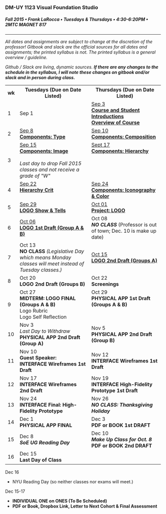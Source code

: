 ### DM-UY 1123 Visual Foundation Studio
##### Fall 2015 • Frank LaRocca • Tuesdays & Thursdays • 4:30-6:20PM • 2MTC MAGNET 817 

---

*All dates and assignments are subject to change at the discretion of the professor! Gitbook and slack are the official sources for all dates and assignments; the printed syllabus is not. The printed syllabus is a general overview / guideline.* 

*Github / Slack are living, dynamic sources. **If there are any changes to the schedule in the syllabus, I will note these changes on gitbook and/or slack and in person during class.***
<table>
    <tr>
        <th width="4%">wk</th>
        <th width="48%">Tuesdays (Due on Date Listed)</th>
        <th width="48%">Thursdays (Due on Date Listed)</th>
    </tr>
    <tr>
        <td>1</td>
        <td>Sep 1<br></td>
        <td><a href="weekly_detail/dm1123_weekly_detail_wk1_sep3.md">Sep 3<br><strong>Course and Student Introductions<br>Overview of Course</strong></a></td>
    </tr>
    <tr>
        <td>2</td>
        <td><a href="weekly_detail/dm1123_weekly_detail_wk2_sep8.md">Sep 8<br><strong>Components: Type</strong></a></td>
        <td><a href="weekly_detail/dm1123_weekly_detail_wk2_sep8.md">Sep 10<br><strong>Components: Composition</strong></a></td>
    </tr>
    <tr>
        <td>3</td>
        <td valign="top"><a href="weekly_detail/wk3_detail.md">Sep 15<br><strong>Components: Image</strong></a><br><br><i>Last day to drop Fall 2015 classes and not receive a grade of "W"</i></td>
        <td valign="top"><a href="weekly_detail/wk3_detail.md">Sept 17<br><strong>Components: Hierarchy</strong></a></td>
    </tr>
    <tr>
        <td>4</td>
        <td valign="top"><a href="weekly_detail/wk4_detail.md">Sep 22<br><strong>Hierarchy Crit</strong></a></td>
        <td valign="top"><a href="weekly_detail/wk4_detail.md">Sep 24<br><strong>Components: Iconography & Color</strong></a></td>
    </tr>
    <tr>
        <td>5</td>
        <td><a href="weekly_detail/wk5_detail.md">Sep 29<br><strong>LOGO Show & Tells</strong></a></td>
        <td><a href="weekly_detail/wk5_detail.md">Oct 01<br><strong>Project: LOGO</strong></a></td>
    </tr>
    <tr>
        <td>6</td>
        <td><a href="weekly_detail/wk6_detail.md">Oct 06<br><strong>LOGO 1st Draft (Group A & B)</strong></a></td>
        <td>Oct 08<br><strong><i>NO CLASS</i></strong> (Professor is out of town; Dec. 10 is make up date)</i></td>
    </tr>
    <tr>
        <td>7</td>
        <td>Oct 13<br><strong>NO CLASS</strong> <i>(Legislative Day which means Monday classes will meet instead of Tuesday classes.)</i></td>
        <td><a href="weekly_detail/wk7_detail.md">Oct 15<br><strong>LOGO 2nd Draft (Groups A)</strong></a></td>
    </tr>
    <tr>
        <td>8</td>
        <td>Oct 20<br><strong>LOGO 2nd Draft (Groups B)</strong></td>
        <td>Oct 22<br><strong>Screenings</strong></td>
    </tr>
    <tr>
        <td>9</td>
        <td valign="top">Oct 27<br><strong>MIDTERM: LOGO FINAL (Groups A & B)</strong><br>Logo Rubric<br>Logo Self Reflection</td>
        <td valign="top">Oct 29<br><strong>PHYSICAL APP 1st Draft (Groups A & B)</strong></td>
    </tr>
    <tr>
        <td>10</td>
        <td>Nov 3<br><i>Last Day to Withdraw</i><br><strong>PHYSICAL APP 2nd Draft (Group A)</strong></td>
        <td>Nov 5<br><strong>PHYSICAL APP 2nd Draft (Group B)</a></strong></td>
    </tr>
    <tr>
        <td>11</td>
        <td>Nov 10<br><strong>Guest Speaker: <br>INTERFACE Wireframes 1st Draft</strong></td>
        <td>Nov 12<br><strong>INTERFACE Wireframes 1st Draft</strong></strong></td>
    </tr>
    <tr>
        <td>12</td>
        <td>Nov 17<br><strong>INTERFACE Wireframes 2nd Draft</strong></td>
        <td>Nov 19<br><strong>INTERFACE High-Fidelity Prototype 1st Draft</strong></td>
    </tr>
    <tr>
        <td>13</td>
        <td>Nov 24<br><strong>INTERFACE Final: High-Fidelity Prototype</strong></td>
        <td>Nov 26<br><strong><i>NO CLASS: Thanksgiving Holiday</i></strong></td>
    </tr>
    <tr>
        <td>14</td>
        <td>Dec 1<br><strong>PHYSICAL APP FINAL</strong></td>
        <td>Dec 3<br><strong>PDF or BOOK 1st DRAFT</strong></td>
    </tr>
    <tr>
        <td>15</td>
        <td>Dec 8<br><strong><i>SoE UG Reading Day</i></strong></td>
        <td>Dec 10<br><strong><i>Make Up Class for Oct. 8</i><br>PDF or BOOK 2nd DRAFT</strong></td>
    </tr>
    <tr>
        <td>16</td>
        <td>Dec 15<br><strong>Last Day of Class</strong></td>
        <td></td>
    </tr>
</table>

Dec 16
* NYU Reading Day (so neither classes nor exams will meet.)

Dec 15-17<br>
* **INDIVIDUAL ONE on ONES (To Be Scheduled)**
* **PDF or Book, Dropbox Link, Letter to Next Cohort & Final Assessment**